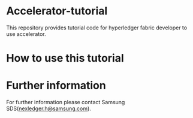 # Accelerator-tutorial
This repository provides tutorial code for hyperledger fabric developer to use accelerator.



# How to use this tutorial



# Further information
For further information please contact Samsung SDS(nexledger.h@samsung.com).
